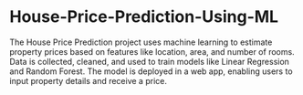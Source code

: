 # House-Price-Prediction-Using-ML
The House Price Prediction project uses machine learning to estimate property prices based on features like location, area, and number of rooms. Data is collected, cleaned, and used to train models like Linear Regression and Random Forest. The model is deployed in a web app, enabling users to input property details and receive a price.

